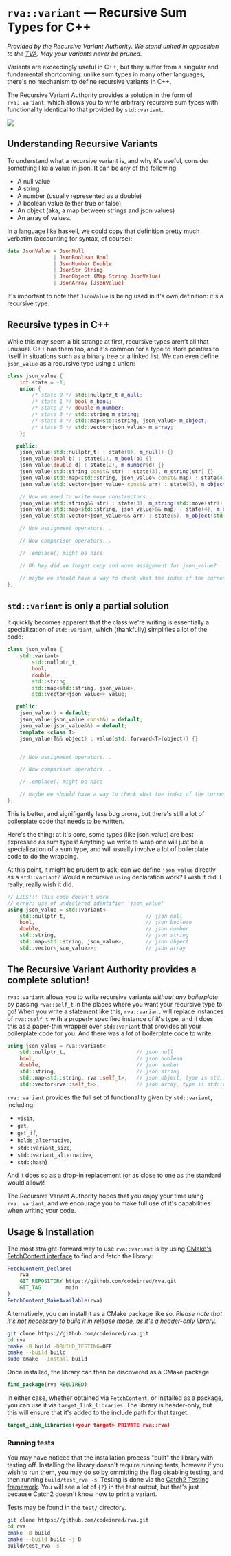 # `rva::variant` — Recursive Sum Types for C++

_Provided by the Recursive Variant Authority. We stand united in opposition to
the [TVA](https://youtu.be/nW948Va-l10). May your variants never be pruned._

Variants are exceedingly useful in C++, but they suffer from a singular and
fundamental shortcoming: unlike sum types in many other languages, there's no
mechanism to define recursive variants in C++.

The Recursive Variant Authority provides a solution in the form of
`rva::variant`, which allows you to write arbitrary recursive sum types with
functionality identical to that provided by `std::variant`.

![](.github/recursive-variant-authority.png)

## Understanding Recursive Variants

To understand what a recursive variant is, and why it's useful, consider
something like a value in json. It can be any of the following:

- A null value
- A string
- A number (usually represented as a double)
- A boolean value (either true or false),
- An object (aka, a map between strings and json values)
- An array of values.

In a language like haskell, we could copy that definition pretty much verbatim
(accounting for syntax, of course):

```hs
data JsonValue = JsonNull
               | JsonBoolean Bool
               | JsonNumber Double
               | JsonStr String
               | JsonObject (Map String JsonValue)
               | JsonArray [JsonValue]
```

It's important to note that `JsonValue` is being used in it's own definition:
it's a recursive type.

## Recursive types in C++

While this may seem a bit strange at first, recursive types aren't all that
unusual. C++ has them too, and it's common for a type to store pointers to
itself in situations such as a binary tree or a linked list. We can even define
`json_value` as a recursive type using a union:

```cpp
class json_value {
    int state = -1;
    union {
        /* state 0 */ std::nullptr_t m_null;
        /* state 1 */ bool m_bool;
        /* state 2 */ double m_number;
        /* state 3 */ std::string m_string;
        /* state 4 */ std::map<std::string, json_value> m_object;
        /* state 5 */ std::vector<json_value> m_array;
    };

   public:
    json_value(std::nullptr_t) : state(0), m_null() {}
    json_value(bool b) : state(1), m_bool(b) {}
    json_value(double d) : state(2), m_number(d) {}
    json_value(std::string const& str) : state(3), m_string(str) {}
    json_value(std::map<std::string, json_value> const& map) : state(4), m_object(map) {}
    json_value(std::vector<json_value> const& arr) : state(5), m_object(m_array) {}

    // Now we need to write move constructors...
    json_value(std::string&& str) : state(3), m_string(std::move(str)) {}
    json_value(std::map<std::string, json_value>&& map) : state(4), m_object(std::move(map)) {}
    json_value(std::vector<json_value>&& arr) : state(5), m_object(std::move(m_array)) {}

    // Now assignment operators...

    // Now comparison operators...

    // .emplace() might be nice

    // Oh hey did we forget copy and move assignment for json_value?

    // maybe we should have a way to check what the index of the currently active element is
};
```

## `std::variant` is only a partial solution

It quickly becomes apparent that the class we're writing is essentially a
specialization of `std::variant`, which (thankfully) simplifies a lot of the
code:

```cpp
class json_value {
    std::variant<
        std::nullptr_t,
        bool,
        double,
        std::string,
        std::map<std::string, json_value>,
        std::vector<json_value>> value;

   public:
    json_value() = default;
    json_value(json_value const&) = default;
    json_value(json_value&&) = default;
    template <class T>
    json_value(T&& object) : value(std::forward<T>(object)) {}


    // Now assignment operators...

    // Now comparison operators...

    // .emplace() might be nice

    // maybe we should have a way to check what the index of the currently active element is
};
```

This is better, and signifigantly less bug prone, but there's still a lot of
boilerplate code that needs to be written.

Here's the thing: at it's core, some types (like json_value) are best expressed
as sum types! Anything we write to wrap one will just be a specialization of a
sum type, and will usually involve a lot of boilerplate code to do the wrapping.

At this point, it might be prudent to ask: can we define `json_value` directly
as a `std::variant`? Would a recursive `using` declaration work? I wish it did.
I really, really wish it did.

```cpp
// LIES!!! This code doesn't work
// error: use of undeclared identifier 'json_value'
using json_value = std::variant<
    std::nullptr_t,                          // json null
    bool,                                    // json boolean
    double,                                  // json number
    std::string,                             // json string
    std::map<std::string, json_value>,       // json object
    std::vector<json_value>>;                // json array
```

## The Recursive Variant Authority provides a complete solution!

`rva::variant` allows you to write recursive variants _without any boilerplate_
by passing `rva::self_t` in the places where you want your recursive type to go!
When you write a statement like this, `rva::variant` will replace instances of
`rva::self_t` with a properly specified instance of it's type, and it does this
as a paper-thin wrapper over `std::variant` that provides all your boilerplate
code for you. And there was a _lot_ of boilerplate code to write.

```cpp
using json_value = rva::variant<
    std::nullptr_t,                       // json null
    bool,                                 // json boolean
    double,                               // json number
    std::string,                          // json string
    std::map<std::string, rva::self_t>,   // json object, type is std::map<std::string, json_value>
    std::vector<rva::self_t>>;            // json array, type is std::vector<json_value>
```

`rva::variant` provides the full set of functionality given by `std::variant`,
including:

- `visit`,
- `get`,
- `get_if`,
- `holds_alternative`,
- `std::variant_size`,
- `std::variant_alternative`,
- `std::hash`)

And it does so as a drop-in replacement (or as close to one as the standard
would allow)!

The Recursive Variant Authority hopes that you enjoy your time using
`rva::variant`, and we encourage you to make full use of it's capabilities when
writing your code.

## Usage & Installation

The most straight-forward way to use `rva::variant` is by using
[CMake's FetchContent interface](https://cmake.org/cmake/help/v3.21/module/FetchContent.html)
to find and fetch the library:

```cmake
FetchContent_Declare(
    rva
    GIT_REPOSITORY https://github.com/codeinred/rva.git
    GIT_TAG        main
)
FetchContent_MakeAvailable(rva)
```

Alternatively, you can install it as a CMake package like so. _Please note that
it's not necessary to build it in release mode, as it's a header-only library._

```bash
git clone https://github.com/codeinred/rva.git
cd rva
cmake -B build -DBUILD_TESTING=OFF
cmake --build build
sudo cmake --install build
```

Once installed, the library can then be discovered as a CMake package:

```cmake
find_package(rva REQUIRED)
```

In either case, whether obtained via `FetchContent`, or installed as a package,
you can use it via `target_link_libraries`. The library is header-only, but this
will ensure that it's added to the include path for that target.

```cmake
target_link_libraries(<your target> PRIVATE rva::rva)
```

### Running tests

You may have noticed that the installation process "built" the library with
testing off. Installing the library doesn't require running tests, however if
you wish to run them, you may do so by ommitting the flag disabling testing, and
then running `build/test_rva -s`. Testing is done via the
[Catch2 Testing framework](https://github.com/catchorg/Catch2). You will see a
lot of `{?}` in the test output, but that's just because Catch2 doesn't know how
to print a variant.

Tests may be found in the `test/` directory.

```bash
git clone https://github.com/codeinred/rva.git
cd rva
cmake -B build
cmake --build build -j 8
build/test_rva -s
```
